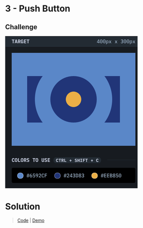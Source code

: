 # 3 - Push Button

## Challenge
![Push Button](./push-button.png)

# Solution
> [Code](https://github.com/npranto/cssbattle/tree/main/battle-1/push-button) |
> [Demo](https://npranto.github.io/cssbattle/battle-1/push-button)
